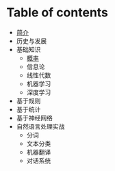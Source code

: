 # Table of contents

* [简介](README.md)
* 历史与发展
* 基础知识
  * [概率](ji-chu-zhi-shi/gai-shuai.md)
  * 信息论
  * 线性代数
  * 机器学习
  * 深度学习
* 基于规则
* 基于统计
* 基于神经网络
* 自然语言处理实战
  * 分词
  * 文本分类
  * 机器翻译
  * 对话系统

